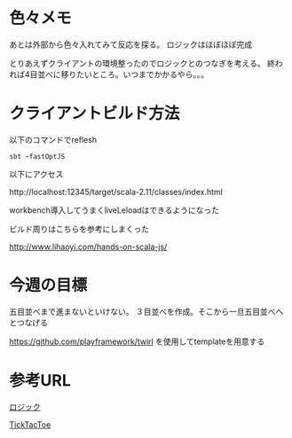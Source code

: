 # 色々メモ

あとは外部から色々入れてみて反応を探る。
ロジックはほぼほぼ完成


とりあえずクライアントの環境整ったのでロジックとのつなぎを考える。
終われば4目並べに移りたいところ。いつまでかかるやら。。。

# クライアントビルド方法

以下のコマンドでreflesh
```
sbt ~fastOptJS
```

以下にアクセス

http://localhost:12345/target/scala-2.11/classes/index.html

workbench導入してうまくliveLeloadはできるようになった

ビルド周りはこちらを参考にしまくった

http://www.lihaoyi.com/hands-on-scala-js/

# 今週の目標

五目並べまで進まないといけない。
３目並べを作成。そこから一旦五目並べへとつなげる

https://github.com/playframework/twirl
を使用してtemplateを用意する

# 参考URL

[ロジック](http://postd.cc/tic-tac-toe-understanding-the-minimax-algorithm/)

[TickTacToe](https://codepen.io/ziga-miklic/pen/Fagmh?editors=1000)
